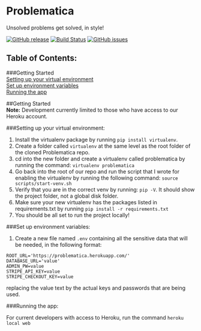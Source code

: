 # Problematica
Unsolved problems get solved, in style!

[![GitHub release](https://img.shields.io/github/release/Techmaz/Problematica-public.svg)](https://github.com/TechMaz/Problematica-public/releases)
[![Build Status](https://travis-ci.org/TechMaz/Problematica-public.svg?branch=master)](https://travis-ci.org/TechMaz/Problematica-public)
[![GitHub issues](https://img.shields.io/github/issues/TechMaz/Problematica-public.svg)](https://github.com/TechMaz/Problematica-public/issues)  


## Table of Contents:

###Getting Started  
[Setting up your virtual environment](#setting-up-your-virtual-environment)  
[Set up environment variables](#set-up-environment-variables)  
[Running the app](#running-the-app)  


##Getting Started  
**Note:** Development currently limited to those who have access to our Heroku account.

###Setting up your virtual environment:  

1. Install the virtualenv package by running `pip install virtualenv`.
1. Create a folder called `virtualenv` at the same level as the root folder of the cloned Problematica repo.
1. cd into the new folder and create a virtualenv called problematica by running the command: `virtualenv problematica`
1. Go back into the root of our repo and run the script that I wrote for enabling the virtualenv by running the following command: `source scripts/start-venv.sh`
1. Verify that you are in the correct venv by running: `pip -V`. It should show the project folder, not a global disk folder.
1. Make sure your new virtualenv has the packages listed in requirements.txt by running `pip install -r requirements.txt`
1. You should be all set to run the project locally!

###Set up environment variables:  

1. Create a new file named `.env` containing all the sensitive data that will be needed, in the following format:
``` 
ROOT_URL='https://problematica.herokuapp.com/'
DATABASE_URL='value'
ADMIN_PW=value
STRIPE_API_KEY=value
STRIPE_CHECKOUT_KEY=value
```
replacing the value text by the actual keys and passwords that are being used.  

###Running the app:  

For current developers with access to Heroku, run the command `heroku local web` 
